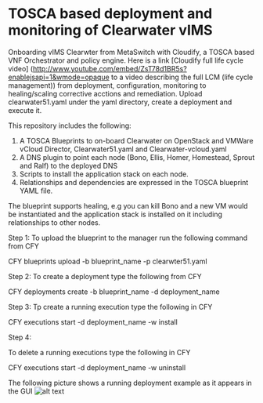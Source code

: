 # TOSCA based deployment and monitoring of Clearwater vIMS
Onboarding vIMS Clearwter from MetaSwitch with Cloudify, a TOSCA based VNF Orchestrator and policy engine.
Here is a link [Cloudify full life cycle video] (http://www.youtube.com/embed/ZsT78d1BR5s?enablejsapi=1&wmode=opaque to a video describing the full LCM (life cycle management)) from deployment, configuration, monitoring to healing/scaling corrective acctions and remediation. Upload clearwater51.yaml under the yaml directory, create a deployment and execute it.

This repository includes the following:

1. A TOSCA Blueprints to on-board Clearwater on OpenStack and VMWare vCloud Director, Clearwater51.yaml and Clearwater-vcloud.yaml
2. A DNS plugin to point each node (Bono, Ellis, Homer, Homestead, Sprout and Ralf) to the deployed DNS
3. Scripts to install the application stack on each node.
4. Relationships and dependencies are expressed in the TOSCA blueprint YAML file.

The blueprint supports healing, e.g you can kill Bono and a new VM would be instantiated and the application stack is installed on it including relationships to other nodes.



Step 1:
To upload the blueprint to the manager run the following command from CFY

CFY blueprints upload -b blueprint_name -p clearwter51.yaml



Step 2:
To create a deployment type the following from CFY

CFY deployments create -b blueprint_name -d deployment_name



Step 3:
Tp create a running execution  type the following in CFY

CFY executions start -d deployment_name -w install


Step 4:

To delete a running executions type the following in CFY

CFY executions start -d deployment_name -w uninstall



The following picture shows a running deployment example as it appears in the GUI
![alt text](https://github.com/cloudify-examples/clearwater-scripts-plugin-blueprint/blob/master/yaml/images/Clearwater.jpg "ClearWater Deployment")


